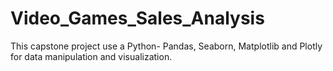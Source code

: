 # Video_Games_Sales_Analysis
This capstone project use a Python- Pandas, Seaborn, Matplotlib and Plotly for data manipulation and visualization.
